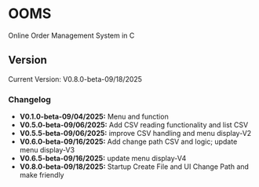 # OOMS

Online Order Management System in C

## Version

Current Version: V0.8.0-beta-09/18/2025

### Changelog

* **V0.1.0-beta-09/04/2025:** Menu and function
* **V0.5.0-beta-09/06/2025:** Add CSV reading functionality and list CSV
* **V0.5.5-beta-09/06/2025:** improve CSV handling and menu display-V2
* **V0.6.0-beta-09/16/2025:** Add change path CSV and logic; update menu display-V3
* **V0.6.5-beta-09/16/2025:** update menu display-V4
* **V0.8.0-beta-09/18/2025:** Startup Create File and UI Change Path and make friendly